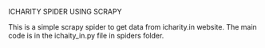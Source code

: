 ICHARITY SPIDER USING SCRAPY

This is a simple scrapy spider to get data from icharity.in website.
The main code is in the ichaity_in.py file in spiders folder.

